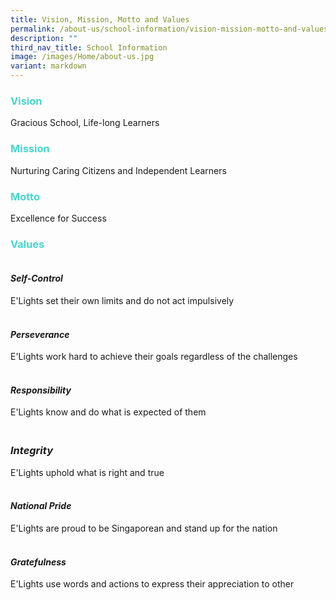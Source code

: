 ```yaml
---
title: Vision, Mission, Motto and Values
permalink: /about-us/school-information/vision-mission-motto-and-values/
description: ""
third_nav_title: School Information
image: /images/Home/about-us.jpg
variant: markdown
---
```

### <b><font color="#46d6ce">Vision</font></b>
	
Gracious School, Life-long Learners

### <b><font color="#46d6ce">Mission</font></b>

Nurturing Caring Citizens and Independent Learners


### <b><font color="#46d6ce">Motto</font></b>

Excellence for Success

### <b><font color="#46d6ce">Values</font></b>

#### <br>_**S**elf-Control_
E'Lights set their own limits and do not act impulsively

#### <br>_**P**erseverance_
E'Lights work hard to achieve their goals regardless of the challenges

#### <br>_**R**esponsibility_
E'Lights know and do what is expected of them

### <br>_**I**ntegrity_
E'Lights uphold what is right and true

#### <br>_**N**ational Pride_
E'Lights are proud to be Singaporean and stand up for the nation

#### <br>_**G**ratefulness_<br>
E'Lights use words and actions to express their appreciation to other
